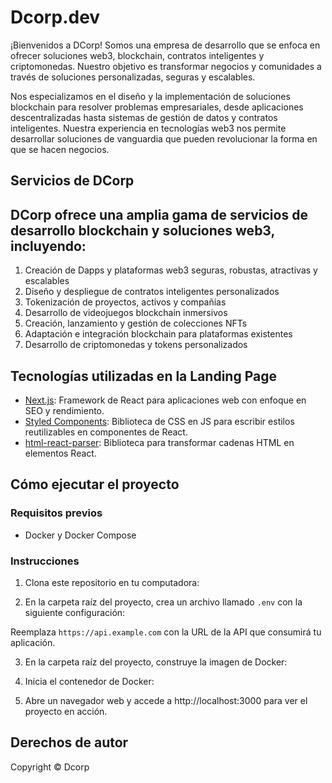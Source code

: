 # Dcorp.dev

¡Bienvenidos a DCorp! Somos una empresa de desarrollo que se enfoca en ofrecer soluciones web3, blockchain, contratos inteligentes y criptomonedas. Nuestro objetivo es transformar negocios y comunidades a través de soluciones personalizadas, seguras y escalables.

Nos especializamos en el diseño y la implementación de soluciones blockchain para resolver problemas empresariales, desde aplicaciones descentralizadas hasta sistemas de gestión de datos y contratos inteligentes. Nuestra experiencia en tecnologías web3 nos permite desarrollar soluciones de vanguardia que pueden revolucionar la forma en que se hacen negocios.


##  Servicios de DCorp
## DCorp ofrece una amplia gama de servicios de desarrollo blockchain y soluciones web3, incluyendo:

1. Creación de Dapps y plataformas web3 seguras, robustas, atractivas y escalables
2. Diseño y despliegue de contratos inteligentes personalizados
3. Tokenización de proyectos, activos y compañías
4. Desarrollo de videojuegos blockchain inmersivos
5. Creación, lanzamiento y gestión de colecciones NFTs
6. Adaptación e integración blockchain para plataformas existentes
7. Desarrollo de criptomonedas y tokens personalizados

## Tecnologías utilizadas en la Landing Page

- [Next.js](https://nextjs.org/): Framework de React para aplicaciones web con enfoque en SEO y rendimiento.
- [Styled Components](https://styled-components.com/): Biblioteca de CSS en JS para escribir estilos reutilizables en componentes de React.
- [html-react-parser](https://github.com/remarkablemark/html-react-parser): Biblioteca para transformar cadenas HTML en elementos React.

## Cómo ejecutar el proyecto

### Requisitos previos

- Docker y Docker Compose

### Instrucciones

1. Clona este repositorio en tu computadora:

2. En la carpeta raíz del proyecto, crea un archivo llamado `.env` con la siguiente configuración:

Reemplaza `https://api.example.com` con la URL de la API que consumirá tu aplicación.

3. En la carpeta raíz del proyecto, construye la imagen de Docker:

4. Inicia el contenedor de Docker:


5. Abre un navegador web y accede a http://localhost:3000 para ver el proyecto en acción.

## Derechos de autor

Copyright © Dcorp

